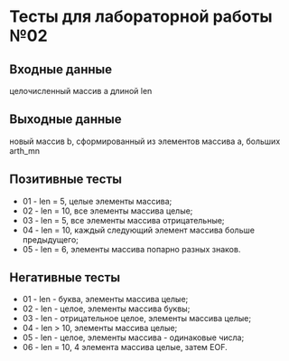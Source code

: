 # Тесты для лабораторной работы №02

## Входные данные
целочисленный массив a длиной len

## Выходные данные
новый массив b, сформированный из элементов массива a, больших arth_mn

## Позитивные тесты
 - 01 - len = 5, целые элементы массива;
 - 02 - len = 10, все элементы массива целые;
 - 03 - len = 5, все элементы массива отрицательные;
 - 04 - len = 10, каждый следующий элемент массива больше предыдущего;
 - 05 - len = 6, элементы массива попарно разных знаков.

## Негативные тесты
 - 01 - len - буква, элементы массива целые;
 - 02 - len - целое, элементы массива буквы;
 - 03 - len - отрицательное целое, элементы массива целые;
 - 04 - len > 10, элементы массива целые;
 - 05 - len - целое, элементы массива - одинаковые числа;
 - 06 - len = 10, 4 элемента массива целые, затем EOF.